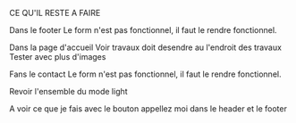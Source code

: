 CE QU'IL RESTE A FAIRE

Dans le footer
Le form n'est pas fonctionnel, il faut le rendre fonctionnel.

Dans la page d'accueil
Voir travaux doit desendre au l'endroit des travaux
Tester avec plus d'images

Fans le contact
Le form n'est pas fonctionnel, il faut le rendre fonctionnel.

Revoir l'ensemble du mode light

A voir ce que je fais avec le bouton appellez moi dans le header et le footer